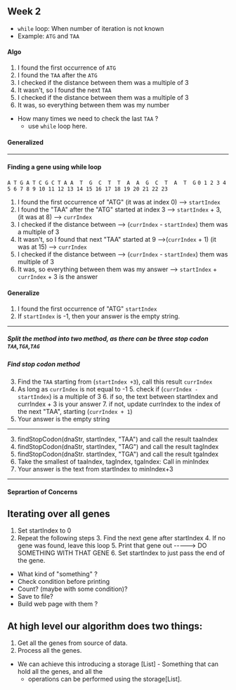 ## Week 2

- `while` loop: When number of iteration is not known
- Example: `ATG` and `TAA`

#### Algo
1. I found the first occurrence of `ATG`
2. I found the `TAA` after the `ATG`
3. I checked if the distance between them was a multiple of 3
4. It wasn't, so I found the next `TAA`
5. I checked if the distance between them was a multiple of 3
6. It was, so everything between them was my number

- How many times we need to check the last `TAA` ?
  - use `while` loop here.

#### Generalized

---
#### Finding a gene using while loop 

`A T G A T C G C T A A  T  G  C  T  T  A  A  G  C  T  A  T  G`
`0 1 2 3 4 5 6 7 8 9 10 11 12 13 14 15 16 17 18 19 20 21 22 23 `

1. I found the first occurrence of "ATG" (it was at index 0) --> `startIndex`
2. I found the "TAA" after the "ATG" started at index 3 --> `startIndex` + 3, (it was at 8) --> `currIndex` 
3. I checked if the distance between --> (`currIndex` - `startIndex`) them was a multiple of 3
4. It wasn't, so I found that next "TAA" started at 9 -->(`currIndex` + 1) (it was at 15) --> `currIndex`
5. I checked if the distance between --> (`currIndex` - `startIndex`) them was multiple of 3
6. It was, so everything between them was my answer --> `startIndex` + `currIndex` + 3 is the answer

#### Generalize

1. I found the first occurrence of "ATG"  `startIndex`
2. If `startIndex` is -1, then your answer is the empty string.  
---
##### Split the method into two method, as there can be three stop codon `TAA`,`TGA`,`TAG` 
##### Find stop codon method
3. Find the `TAA` starting from (`startIndex +3`), call this result `currIndex`
4. As long as `currIndex` is not equal to -1
   5. check if (`currIndex - startIndex`) is a multiple of 3
      6. if so, the text between startIndex and currIndex + 3 is your answer
      7. if not, update currIndex to the index of the next "TAA", starting (`currIndex + 1`)
8. Your answer is the empty string 
---
3. findStopCodon(dnaStr, startIndex, "TAA") and call the result taaIndex
4. findStopCodon(dnaStr, startIndex, "TAG") and call the result tagIndex
5. findStopCodon(dnaStr. startIndex, "TGA") and call the result tgaIndex
6. Take the smallest of taaIndex, tagIndex, tgaIndex: Call in minIndex
7. Your answer is the text from startIndex to minIndex+3

---

#### Seprartion of Concerns

## Iterating over all genes 
1. Set startIndex to 0 
2. Repeat the following steps
   3. Find the next gene after startIndex 
   4. If no gene was found, leave this loop 
   5. Print that gene out -----> DO SOMETHING WITH THAT GENE
   6. Set startIndex to just pass the end of the gene.
   
- What kind of "something" ?
- Check condition before printing
- Count? (maybe with some condition)?
- Save to file?
- Build web page with them ?

## At high level our algorithm does two things:

1. Get all the genes from source of data.
2. Process all the genes.

- We can achieve this introducing a  storage [List] - Something that can hold all the genes, and all the 
  - operations can be performed using the storage[List]. 

